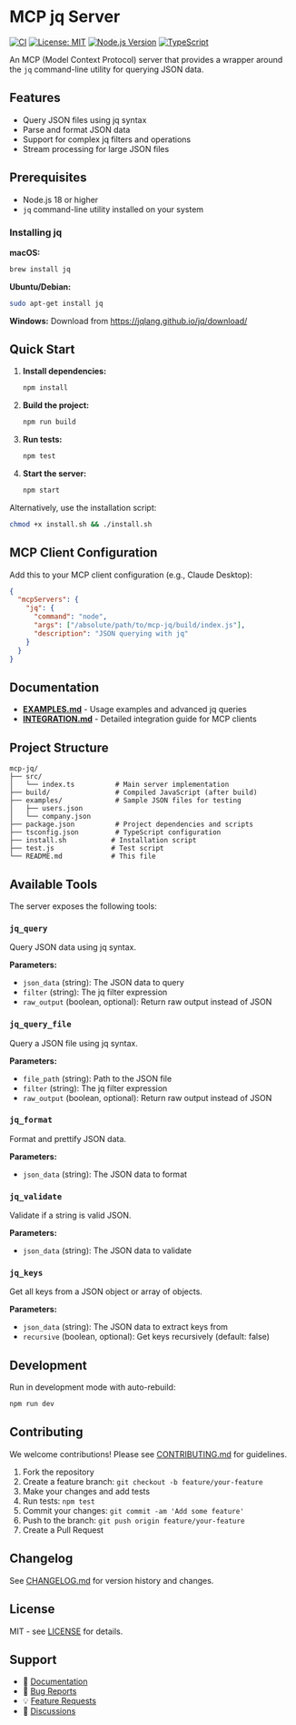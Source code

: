 # MCP jq Server

[![CI](https://github.com/247arjun/mcp-jq/workflows/CI/badge.svg)](https://github.com/247arjun/mcp-jq/actions)
[![License: MIT](https://img.shields.io/badge/License-MIT-yellow.svg)](https://opensource.org/licenses/MIT)
[![Node.js Version](https://img.shields.io/badge/node-%3E%3D18.0.0-brightgreen.svg)](https://nodejs.org/)
[![TypeScript](https://img.shields.io/badge/TypeScript-5.0+-blue.svg)](https://www.typescriptlang.org/)

An MCP (Model Context Protocol) server that provides a wrapper around the `jq` command-line utility for querying JSON data.

## Features

- Query JSON files using jq syntax
- Parse and format JSON data
- Support for complex jq filters and operations
- Stream processing for large JSON files

## Prerequisites

- Node.js 18 or higher
- `jq` command-line utility installed on your system

### Installing jq

**macOS:**
```bash
brew install jq
```

**Ubuntu/Debian:**
```bash
sudo apt-get install jq
```

**Windows:**
Download from https://jqlang.github.io/jq/download/

## Quick Start

1. **Install dependencies:**
   ```bash
   npm install
   ```

2. **Build the project:**
   ```bash
   npm run build
   ```

3. **Run tests:**
   ```bash
   npm test
   ```

4. **Start the server:**
   ```bash
   npm start
   ```

Alternatively, use the installation script:
```bash
chmod +x install.sh && ./install.sh
```

## MCP Client Configuration

Add this to your MCP client configuration (e.g., Claude Desktop):

```json
{
  "mcpServers": {
    "jq": {
      "command": "node",
      "args": ["/absolute/path/to/mcp-jq/build/index.js"],
      "description": "JSON querying with jq"
    }
  }
}
```

## Documentation

- **[EXAMPLES.md](EXAMPLES.md)** - Usage examples and advanced jq queries
- **[INTEGRATION.md](INTEGRATION.md)** - Detailed integration guide for MCP clients

## Project Structure

```
mcp-jq/
├── src/
│   └── index.ts          # Main server implementation
├── build/                # Compiled JavaScript (after build)
├── examples/             # Sample JSON files for testing
│   ├── users.json
│   └── company.json
├── package.json          # Project dependencies and scripts
├── tsconfig.json         # TypeScript configuration
├── install.sh           # Installation script
├── test.js              # Test script
└── README.md            # This file
```

## Available Tools

The server exposes the following tools:

### `jq_query`
Query JSON data using jq syntax.

**Parameters:**
- `json_data` (string): The JSON data to query
- `filter` (string): The jq filter expression
- `raw_output` (boolean, optional): Return raw output instead of JSON

### `jq_query_file`
Query a JSON file using jq syntax.

**Parameters:**
- `file_path` (string): Path to the JSON file
- `filter` (string): The jq filter expression
- `raw_output` (boolean, optional): Return raw output instead of JSON

### `jq_format`
Format and prettify JSON data.

**Parameters:**
- `json_data` (string): The JSON data to format

### `jq_validate`
Validate if a string is valid JSON.

**Parameters:**
- `json_data` (string): The JSON data to validate

### `jq_keys`
Get all keys from a JSON object or array of objects.

**Parameters:**
- `json_data` (string): The JSON data to extract keys from
- `recursive` (boolean, optional): Get keys recursively (default: false)

## Development

Run in development mode with auto-rebuild:
```bash
npm run dev
```

## Contributing

We welcome contributions! Please see [CONTRIBUTING.md](CONTRIBUTING.md) for guidelines.

1. Fork the repository
2. Create a feature branch: `git checkout -b feature/your-feature`
3. Make your changes and add tests
4. Run tests: `npm test`
5. Commit your changes: `git commit -am 'Add some feature'`
6. Push to the branch: `git push origin feature/your-feature`
7. Create a Pull Request

## Changelog

See [CHANGELOG.md](CHANGELOG.md) for version history and changes.

## License

MIT - see [LICENSE](LICENSE) for details.

## Support

- 📖 [Documentation](https://github.com/247arjun/mcp-jq#readme)
- 🐛 [Bug Reports](https://github.com/247arjun/mcp-jq/issues/new?template=bug_report.yml)
- 💡 [Feature Requests](https://github.com/247arjun/mcp-jq/issues/new?template=feature_request.yml)
- 💬 [Discussions](https://github.com/247arjun/mcp-jq/discussions)
